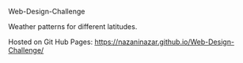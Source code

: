 Web-Design-Challenge


Weather patterns for  different latitudes. 


Hosted on Git Hub Pages: https://nazaninazar.github.io/Web-Design-Challenge/
